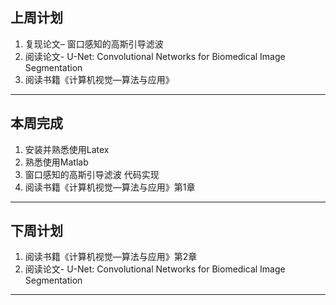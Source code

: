 ## 上周计划

1. 复现论文– 窗口感知的高斯引导滤波
2. 阅读论文- U-Net: Convolutional Networks for Biomedical Image Segmentation
3. 阅读书籍《计算机视觉—算法与应用》
***

## 本周完成

1. 安装并熟悉使用Latex
2. 熟悉使用Matlab
3. 窗口感知的高斯引导滤波 代码实现
4. 阅读书籍《计算机视觉—算法与应用》第1章
***
## 下周计划

1. 阅读书籍《计算机视觉—算法与应用》第2章
2. 阅读论文- U-Net: Convolutional Networks for Biomedical Image Segmentation
***